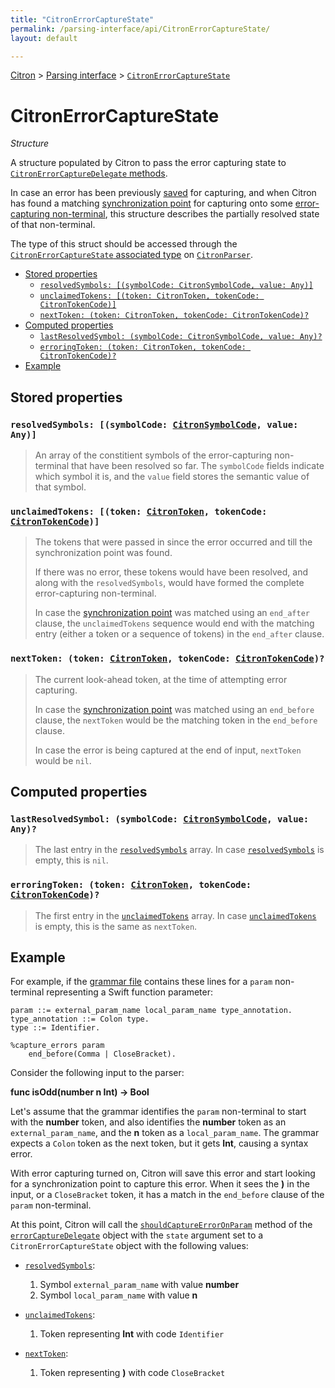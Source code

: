 ```yaml
---
title: "CitronErrorCaptureState"
permalink: /parsing-interface/api/CitronErrorCaptureState/
layout: default

---
```


[Citron] > [Parsing interface] > [`CitronErrorCaptureState`]

[Citron]: /citron/
[Parsing interface]: /citron/parsing-interface/
[`CitronErrorCaptureState`]: .

# CitronErrorCaptureState

_Structure_

A structure populated by Citron to pass the error capturing state to
[`CitronErrorCaptureDelegate` methods].

In case an error has been previously [saved] for capturing, and when
Citron has found a matching [synchronization point] for capturing onto
some [error-capturing non-terminal], this structure describes the
partially resolved state of that non-terminal.

The type of this struct should be accessed through the [`CitronErrorCaptureState`
associated type] on [`CitronParser`].

[`CitronErrorCaptureDelegate`]: /citron/parsing-interface/api/CitronErrorCaptureDelegate/
[`CitronErrorCaptureDelegate` methods]: /citron/parsing-interface/api/CitronErrorCaptureDelegate/#shouldcaptureerroronnameofnonterminalstate-citronerrorcapturestate-error-error
[saved]: /citron/parsing-interface/api/CitronErrorCaptureDelegate/#shouldsaveerrorforcapturingerror-error
[synchronization point]: /citron/error-capturing/#2-specify-synchronization-points
[error-capturing non-terminal]: /citron/error-capturing/#1-enable-error-capturing

[`CitronParser`]: ../CitronParser/
[`CitronErrorCaptureState` associated type]: ../CitronParser/#citronerrorcapturestate
[`CitronSymbolCode`]: ../CitronParser/#citronsymbolcode
[`CitronToken`]: ../CitronParser/#citrontoken
[`CitronTokenCode`]: ../CitronParser/#citrontokencode

[`CitronErrorCaptureDelegate` associated type]: ../CitronParser/#citronerrorcapturedelegate
[%capture_errors]: /citron/grammar-file/#capture_errors
[grammar file]: /citron/grammar-file/
[class name]: /citron/grammar-file/#class_name

  - [Stored properties](#stored-properties)
      - [`resolvedSymbols: [(symbolCode: CitronSymbolCode, value: Any)]`](#resolvedsymbols-symbolcode-citronsymbolcode-value-any)
      - [`unclaimedTokens: [(token: CitronToken, tokenCode: CitronTokenCode)]`](#unclaimedtokens-token-citrontoken-tokencode-citrontokencode)
      - [`nextToken: (token: CitronToken, tokenCode: CitronTokenCode)?`](#nexttoken-token-citrontoken-tokencode-citrontokencode)
  - [Computed properties](#computed-properties)
      - [`lastResolvedSymbol: (symbolCode: CitronSymbolCode, value: Any)?`](#lastresolvedsymbol-symbolcode-citronsymbolcode-value-any)
      - [`erroringToken: (token: CitronToken, tokenCode: CitronTokenCode)?`](#erroringtoken-token-citrontoken-tokencode-citrontokencode)
  - [Example](#example)

[`resolvedSymbols`]: #resolvedsymbols-symbolcode-citronsymbolcode-value-any
[`unclaimedTokens`]: #unclaimedtokens-token-citrontoken-tokencode-citrontokencode
[`nextToken`]: (#nexttoken-token-citrontoken-tokencode-citrontokencode)

## Stored properties

### `resolvedSymbols: [(symbolCode: `[`CitronSymbolCode`]`, value: Any)]`

> An array of the constitient symbols of the error-capturing
> non-terminal that have been resolved so far. The `symbolCode` fields
> indicate which symbol it is, and the `value` field stores the semantic
> value of that symbol.

### `unclaimedTokens: [(token: `[`CitronToken`]`, tokenCode: `[`CitronTokenCode`]`)]`

> The tokens that were passed in since the error occurred and till the
> synchronization point was found.
>
> If there was no error, these tokens would have been resolved, and
> along with the `resolvedSymbols`, would have formed the complete
> error-capturing non-terminal.
>
> In case the [synchronization point] was matched using an `end_after`
> clause, the `unclaimedTokens` sequence would end with the matching
> entry (either a token or a sequence of tokens) in the `end_after`
> clause.

### `nextToken: (token: `[`CitronToken`]`, tokenCode: `[`CitronTokenCode`]`)?`

> The current look-ahead token, at the time of attempting error
> capturing.
>
> In case the [synchronization point] was matched using an `end_before`
> clause, the `nextToken` would be the matching token in the
> `end_before` clause.
>
> In case the error is being captured at the end of input, `nextToken`
> would be `nil`.

## Computed properties

### `lastResolvedSymbol: (symbolCode: `[`CitronSymbolCode`]`, value: Any)?`

> The last entry in the [`resolvedSymbols`] array. In case
> [`resolvedSymbols`] is empty, this is `nil`.

### `erroringToken: (token: `[`CitronToken`]`, tokenCode: `[`CitronTokenCode`]`)?`

> The first entry in the [`unclaimedTokens`] array. In case
> [`unclaimedTokens`] is empty, this is the same as `nextToken`.

## Example

For example, if the [grammar file] contains these lines for a `param`
non-terminal representing a Swift function parameter:

~~~ Text
param ::= external_param_name local_param_name type_annotation.
type_annotation ::= Colon type.
type ::= Identifier.

%capture_errors param
    end_before(Comma | CloseBracket).
~~~

Consider the following input to the parser:

**func isOdd(number n Int) -> Bool**

Let's assume that the grammar identifies the `param` non-terminal
to start with the **number** token, and also identifies the
**number** token as an `external_param_name`, and the **n** token as a
`local_param_name`. The grammar expects a `Colon` token as the next
token, but it gets **Int**, causing a syntax error.

With error capturing turned on, Citron will save this error and start
looking for a synchronization point to capture this error. When it sees
the **)** in the input, or a `CloseBracket` token, it has a match in the
`end_before` clause of the `param` non-terminal.

At this point, Citron will call the [`shouldCaptureErrorOnParam`] method
of the [`errorCaptureDelegate`] object with the `state` argument set to
a `CitronErrorCaptureState` object with the following values:

  - [`resolvedSymbols`]:

     1. Symbol `external_param_name` with value **number**
     2. Symbol `local_param_name` with value **n**

  - [`unclaimedTokens`]:

     1. Token representing **Int** with code `Identifier`

  - [`nextToken`]:

     1. Token representing **)** with code `CloseBracket`

[`shouldCaptureErrorOnParam`]: ../CitronErrorCaptureDelegate/#func-shouldcaptureerroronnameofnonterminalstate-citronerrorcapturestate-error-error
[`errorCaptureDelegate`]: ../CitronParser/#errorcapturedelegate-citronerrorcapturedelegate
